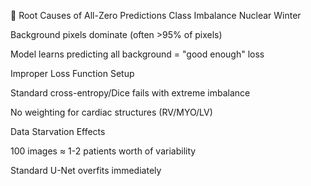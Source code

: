 🚨 Root Causes of All-Zero Predictions
Class Imbalance Nuclear Winter

Background pixels dominate (often >95% of pixels)

Model learns predicting all background = "good enough" loss

Improper Loss Function Setup

Standard cross-entropy/Dice fails with extreme imbalance

No weighting for cardiac structures (RV/MYO/LV)

Data Starvation Effects

100 images ≈ 1-2 patients worth of variability

Standard U-Net overfits immediately

